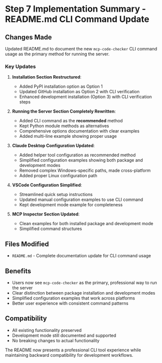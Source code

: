 # Step 7 Implementation Summary - README.md CLI Command Update

## Changes Made

Updated README.md to document the new `mcp-code-checker` CLI command usage as the primary method for running the server.

### Key Updates

1. **Installation Section Restructured**:
   - Added PyPI installation option as Option 1
   - Updated GitHub installation as Option 2 with CLI verification
   - Enhanced development installation (Option 3) with CLI verification steps

2. **Running the Server Section Completely Rewritten**:
   - Added CLI command as the **recommended** method
   - Kept Python module methods as alternatives
   - Comprehensive options documentation with clear examples
   - Added multi-line example showing proper usage

3. **Claude Desktop Configuration Updated**:
   - Added helper tool configuration as recommended method
   - Simplified configuration examples showing both package and development modes
   - Removed complex Windows-specific paths, made cross-platform
   - Added proper Linux configuration path

4. **VSCode Configuration Simplified**:
   - Streamlined quick setup instructions
   - Updated manual configuration examples to use CLI command
   - Kept development mode example for completeness

5. **MCP Inspector Section Updated**:
   - Clean examples for both installed package and development mode
   - Simplified command structures

## Files Modified

- `README.md` - Complete documentation update for CLI command usage

## Benefits

- Users now see `mcp-code-checker` as the primary, professional way to run the server
- Clear distinction between package installation and development modes
- Simplified configuration examples that work across platforms
- Better user experience with consistent command patterns

## Compatibility

- All existing functionality preserved
- Development mode still documented and supported
- No breaking changes to actual functionality

The README now presents a professional CLI tool experience while maintaining backward compatibility for development workflows.
